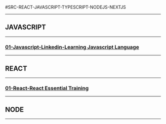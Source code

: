 #SRC-REACT-JAVASCRIPT-TYPESCRIPT-NODEJS-NEXTJS

---

## JAVASCRIPT

---

### [01-Javascript-Linkedin-Learning Javascript Language](https://github.com/omeatai/src-AI-Software/blob/main/src-javascript-react/01-learning-js-lang.md)

---

## REACT

---

### [01-React-React Essential Training](https://github.com/omeatai/src-AI-Software/blob/main/src-javascript-react/01-react-react-ess-training.md)

---

## NODE

---
